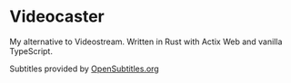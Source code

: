 # Videocaster
My alternative to Videostream. Written in Rust with Actix Web and vanilla TypeScript.

Subtitles provided by [OpenSubtitles.org](https://www.opensubtitles.org)

